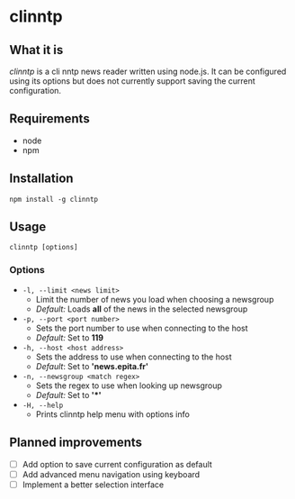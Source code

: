 clinntp
=======

## What it is
*clinntp* is a cli nntp news reader written using node.js. It can be configured
using its options but does not currently support saving the current configuration.

## Requirements
* node
* npm

## Installation
`npm install -g clinntp`

## Usage
`clinntp [options]`

### Options

* `-l, --limit <news limit>`
  * Limit the number of news you load when choosing a newsgroup
  * *Default:* Loads **all** of the news in the selected newsgroup
* `-p, --port <port number>`
  * Sets the port number to use when connecting to the host
  * *Default:* Set to **119**
* `-h, --host <host address>`
  * Sets the address to use when connecting to the host
  * *Default*: Set to **'news.epita.fr'**
* `-n, --newsgroup <match regex>`
  * Sets the regex to use when looking up newsgroup
  * *Default:* Set to **'*'**
* `-H, --help`
  * Prints clinntp help menu with options info

## Planned improvements

* [ ] Add option to save current configuration as default
* [ ] Add advanced menu navigation using keyboard
* [ ] Implement a better selection interface